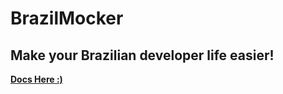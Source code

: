 # BrazilMocker
## Make your Brazilian developer life **easier**!

[**Docs Here :)**](https://github.com/Aldrie/BrazilMocker/blob/master/docs/DOCS.MD)
